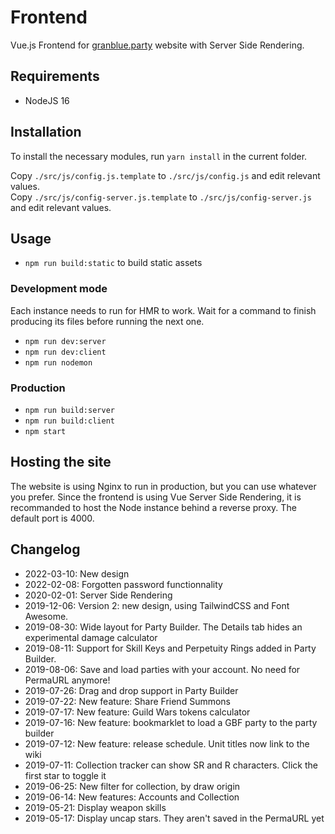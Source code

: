# Frontend
Vue.js Frontend for [granblue.party](https://www.granblue.party) website with Server Side Rendering.

## Requirements
- NodeJS 16

## Installation
To install the necessary modules, run `yarn install` in the current folder.

Copy `./src/js/config.js.template` to `./src/js/config.js` and edit relevant values. \
Copy `./src/js/config-server.js.template` to `./src/js/config-server.js` and edit relevant values.

## Usage
- `npm run build:static` to build static assets

### Development mode
Each instance needs to run for HMR to work. Wait for a command to finish producing its files before running the next one.

- `npm run dev:server`
- `npm run dev:client`
- `npm run nodemon`

### Production
- `npm run build:server`
- `npm run build:client`
- `npm start`

## Hosting the site
The website is using Nginx to run in production, but you can use whatever you prefer. Since the frontend is using Vue Server Side Rendering, it is recommanded to host the Node instance behind a reverse proxy. The default port is 4000.

## Changelog

- 2022-03-10: New design
- 2022-02-08: Forgotten password functionnality
- 2020-02-01: Server Side Rendering
- 2019-12-06: Version 2: new design, using TailwindCSS and Font Awesome.
- 2019-08-30: Wide layout for Party Builder. The Details tab hides an experimental damage calculator
- 2019-08-11: Support for Skill Keys and Perpetuity Rings added in Party Builder.
- 2019-08-06: Save and load parties with your account. No need for PermaURL anymore!
- 2019-07-26: Drag and drop support in Party Builder
- 2019-07-22: New feature: Share Friend Summons
- 2019-07-17: New feature: Guild Wars tokens calculator
- 2019-07-16: New feature: bookmarklet to load a GBF party to the party builder
- 2019-07-12: New feature: release schedule. Unit titles now link to the wiki
- 2019-07-11: Collection tracker can show SR and R characters. Click the first star to toggle it
- 2019-06-25: New filter for collection, by draw origin
- 2019-06-14: New features: Accounts and Collection
- 2019-05-21: Display weapon skills
- 2019-05-17: Display uncap stars. They aren't saved in the PermaURL yet